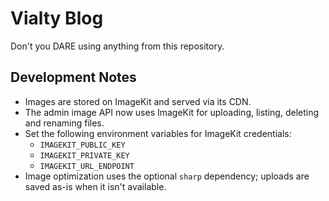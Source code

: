# Vialty Blog

Don't you DARE using anything from this repository.

## Development Notes

- Images are stored on ImageKit and served via its CDN.
- The admin image API now uses ImageKit for uploading, listing, deleting and renaming files.
- Set the following environment variables for ImageKit credentials:
  - `IMAGEKIT_PUBLIC_KEY`
  - `IMAGEKIT_PRIVATE_KEY`
  - `IMAGEKIT_URL_ENDPOINT`
- Image optimization uses the optional `sharp` dependency; uploads are saved as-is when it isn't available.
